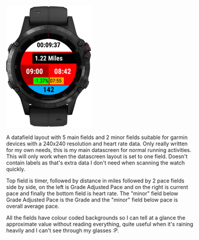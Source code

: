 ![screenshot3](screenshots/screenshot3.png "screenshot3")

A datafield layout with 5 main fields and 2 minor fields suitable for garmin devices with a 240x240 resolution and heart rate data. Only really written for my own needs, this is my main datascreen for normal running activities. This will only work when the datascreen layout is set to one field.  Doesn't contain labels as that's extra data I don't need when scanning the watch quickly. 

Top field is timer, followed by distance in miles followed by 2 pace fields side by side, on the left is Grade Adjusted Pace and on the right is current pace and finally the bottom field is heart rate. The "minor" field below Grade Adjusted Pace is the Grade and the "minor" field below pace is overall average pace.

All the fields have colour coded backgrounds so I can tell at a glance the approximate value without reading everything, quite useful when it's raining heavily and I can't see through my glasses :P.